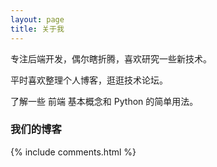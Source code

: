 ```yaml
---
layout: page
title: 关于我 
---
```


专注后端开发，偶尔瞎折腾，喜欢研究一些新技术。
<p>
平时喜欢整理个人博客，逛逛技术论坛。
<p>
了解一些 前端 基本概念和 Python 的简单用法。

<p>

<h3> 我们的博客 </h3>  

<p> 


{% include comments.html %}

